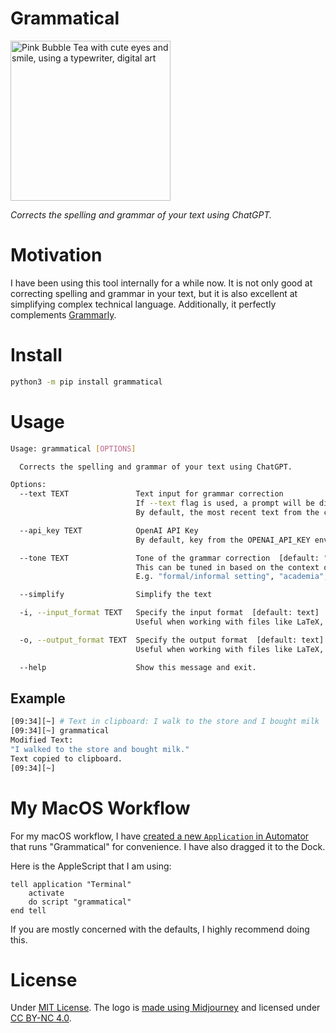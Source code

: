 # Grammatical

<img alt="Pink Bubble Tea with cute eyes and smile, using a typewriter, digital art" src="https://user-images.githubusercontent.com/24948340/226350030-912c9696-8bc2-4a70-8f26-966b2814528e.png" width="256">

_Corrects the spelling and grammar of your text using ChatGPT._

# Motivation

I have been using this tool internally for a while now. It is not only good at correcting spelling and grammar in your text, but it is also excellent at simplifying complex technical language. Additionally, it perfectly complements [Grammarly](https://www.grammarly.com/).

# Install

```bash
python3 -m pip install grammatical
```

# Usage

```bash
Usage: grammatical [OPTIONS]

  Corrects the spelling and grammar of your text using ChatGPT.

Options:
  --text TEXT               Text input for grammar correction
                            If --text flag is used, a prompt will be displayed to enter the text.
                            By default, the most recent text from the clipboard will be used.

  --api_key TEXT            OpenAI API Key
                            By default, key from the OPENAI_API_KEY env var will be used.

  --tone TEXT               Tone of the grammar correction  [default: "social media"]
                            This can be tuned in based on the context of the text.
                            E.g. "formal/informal setting", "academia", "reddit", etc.

  --simplify                Simplify the text

  -i, --input_format TEXT   Specify the input format  [default: text]
                            Useful when working with files like LaTeX, Markdown.

  -o, --output_format TEXT  Specify the output format  [default: text]
                            Useful when working with files like LaTeX, Markdown.

  --help                    Show this message and exit.
```

## Example

```bash
[09:34][~] # Text in clipboard: I walk to the store and I bought milk
[09:34][~] grammatical
Modified Text:
"I walked to the store and bought milk."
Text copied to clipboard.
[09:34][~]
```

# My MacOS Workflow

For my macOS workflow, I have [created a new `Application` in Automator](https://apple.stackexchange.com/questions/419767/how-to-create-a-shortcut-for-a-command-in-terminal-that-i-can-have-in-my-dock) that runs "Grammatical" for
convenience. I have also dragged it to the Dock.

Here is the AppleScript that I am using:

```applescript
tell application "Terminal"
    activate
    do script "grammatical"
end tell
```

If you are mostly concerned with the defaults, I highly recommend doing this.

# License

Under [MIT License](https://github.com/pncnmnp/grammatical/blob/master/LICENSE). The logo is [made using Midjourney](https://docs.midjourney.com/docs/terms-of-service) and licensed under [CC BY-NC 4.0](https://creativecommons.org/licenses/by-nc/4.0/).
